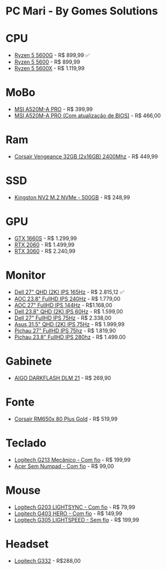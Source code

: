 # PC Mari - By Gomes Solutions

# CPU 
- [Ryzen 5 5600G](https://www.kabum.com.br/produto/181088/processador-amd-ryzen-5-5600g-3-9ghz-4-4ghz-max-turbo-cache-19mb-6-nucleos-12-threads-video-integrado-am4-100-100000252box?gclid=CjwKCAiAyfybBhBKEiwAgtB7fsFDCTAnouWIKCogP1dQ2TUyraKD_aVueiRdfUtsZ3oNrxbA1AnkgBoC2CUQAvD_BwE) - R$ 899,99 :white_check_mark:
- [Ryzen 5 5600](https://www.kabum.com.br/produto/320798/processador-amd-ryzen-5-5600-3-5ghz-4-4ghz-max-turbo-cache-35mb-am4-sem-video-100-100000927box?gclid=CjwKCAiAyfybBhBKEiwAgtB7fge17Oq2aESNWSzTxQGnzaLd9rWDn7tHfL92-19Q6tX8bMHEz4VRMxoC2_gQAvD_BwE) - R$ 899,99
- [Ryzen 5 5600X](https://www.kabum.com.br/produto/129451/processador-amd-ryzen-5-5600x-3-7ghz-4-6ghz-max-turbo-cache-35mb-6-nucleos-12-threads-am4-100-100000065box?gclid=CjwKCAiAyfybBhBKEiwAgtB7fk3H6040JjXzfgarrcD_xRiGT2-NyrYRFgi91lryswBLKjIzRqAumRoCTX0QAvD_BwE) - R$ 1.119,99

# MoBo

- [MSI A520M-A PRO](https://www.kabum.com.br/produto/280890/placa-mae-msi-a520m-a-pro-amd-am4-matx-ddr4?gclid=CjwKCAiAyfybBhBKEiwAgtB7fhPOdnqQGx04X2ErseIuJVW0_7th2rg9ErOkeXMRPAns18G4-Zr5EhoCwkkQAvD_BwE) - R$ 399,99
- [MSI A520M-A PRO (Com atualização de BIOS)](https://www.kabum.com.br/produto/280890/placa-mae-msi-a520m-a-pro-amd-am4-matx-ddr4?gclid=CjwKCAiAyfybBhBKEiwAgtB7fhPOdnqQGx04X2ErseIuJVW0_7th2rg9ErOkeXMRPAns18G4-Zr5EhoCwkkQAvD_BwE) - R$ 466,00

# Ram

- [Corsair Vengeance 32GB (2x16GB) 2400Mhz](https://www.kabum.com.br/produto/110814/memoria-corsair-vengeance-lpx-32gb-2x16gb-2400mhz-ddr4-c16-black-cmk32gx4m2a2400c16?gclid=CjwKCAiAyfybBhBKEiwAgtB7fncY3cSc6EgbWYBmZC1hEISskwZaO5xxHS6D5jH12Otz2CjsDnZZhhoC8c8QAvD_BwE) - R$ 449,99

# SSD

- [Kingston NV2 M.2 NVMe - 500GB](https://www.terabyteshop.com.br/produto/23002/ssd-kingston-nv2-500gb-m2-nvme-2280-leitura-3500mbs-e-gravacao-2100mbs-snv2s500g) - R$ 248,99

# GPU

- [GTX 1660S](https://www.kabum.com.br/produto/110396/placa-de-video-gtx-1660-super-twin-fan-zotac-gaming-nvidia-geforce-6-gb-gddr6-zt-t16620f-10l?gclid=CjwKCAiAyfybBhBKEiwAgtB7fsBr1ZKsbDQEoW_P9i703NS3DWr90azvgwsha7bUR4HH8iEZeetkhhoC-7IQAvD_BwE) - R$ 1.299,99 
- [RTX 2060](https://www.kabum.com.br/produto/357660/placa-de-video-rtx-2060-ventus-gp-oc-msi-nvidia-geforce-6gb-gddr6-ray-tracing-geforce-rtx-2060-ventus-gp-oc?gclid=CjwKCAiAyfybBhBKEiwAgtB7fvf0Jqn5F8Y7O_wRcdG1qahtPOw1NrJ63dYeSKnebEbcXDEi0rD_MBoCDVQQAvD_BwE) - R$ 1.499,99
- [RTX 3060](https://www.kabum.com.br/produto/384627/placa-de-video-rtx-3060-ventus-2x-msi-nvidia-geforce-12gb-gddr6-dlss-ray-tracing?gclid=CjwKCAiAyfybBhBKEiwAgtB7fgqi9s0KB1bqz-hc-q9nf8kgLWnXkkyO7mCJYefzJ9XLH_YJ9ZqgVRoCsNMQAvD_BwE) - R$ 2.240,99

# Monitor

- [Dell 27" QHD (2K) IPS 165Hz](https://www.magazineluiza.com.br/monitor-dell-gamer-27-s2721dgf-preto/p/hj4kh7dhd7/in/mogm/?=&seller_id=dell&utm_source=zoom&utm_medium=cpc&utm_content=-un_magalu-ce_b2c-cp&partner_id=62175&bigclid=eyJvZmZlcklkIjoxMzUxOTU5MjgsInNrdSI6ImhqNGtoN2RoZDciLCJncm91cElkIjoiaGo0a2g3ZGhkNyIsImxvZyI6IjE3LzExLzIwMjIgMjA6NDkifQ&utm_campaign=88588f2990b74e7c843000d211771fb3&utm_term=88588f2990b74e7c843000d211771fb3) - R$ 2.815,12 :white_check_mark:
- [AOC 23.8" FullHD IPS 240Hz](https://www.amazon.com.br/Monitor-Gamer-AOC-G-Sync-Compatible/dp/B09RTKLFMS/ref=asc_df_B09RTKLFMS/?tag=googleshopp00-20&linkCode=df0&hvadid=379739325766&hvpos=&hvnetw=g&hvrand=14072371425676479731&hvpone=&hvptwo=&hvqmt=&hvdev=c&hvdvcmdl=&hvlocint=&hvlocphy=1001655&hvtargid=pla-1654570344383&psc=1) - R$ 1.779,00
- [AOC 27" FullHD IPS 144Hz](https://www.amazon.com.br/Monitor-AOC-G-Sync-Compatible-27G2/dp/B088L3TM7X/ref=asc_df_B088L3TM7X/?tag=googleshopp00-20&linkCode=df0&hvadid=379817900090&hvpos=&hvnetw=g&hvrand=14072371425676479731&hvpone=&hvptwo=&hvqmt=&hvdev=c&hvdvcmdl=&hvlocint=&hvlocphy=1001655&hvtargid=pla-939607878845&psc=1) - R$1.168,00
- [Dell 23.8" QHD (2K) IPS 60Hz](https://www.dell.com/pt-br/shop/monitor-dell-de-238-qhd-p2423d/apd/210-beos/monitores-e-acess%C3%B3rios?gacd=9657105-15015-5761040-275878141-0&dgc=ST&cid=71700000100771159&gclid=CjwKCAiAyfybBhBKEiwAgtB7fnYVrzthwgX4Klf4lIpnAjW8Y-3oFtEp4OxCnf36jNS-NROARgCvYxoC_-4QAvD_BwE&gclsrc=aw.ds&nclid=GGX0QtMeWYTjSE_ukAUfkMmd39OMDq6MjLjE5OtTCAQnkFlRLyehKgbLl4n48usu#techspecs_section) - R$ 1.599,00
- [Dell 27" FullHD IPS 75Hz](https://www.dell.com/pt-br/shop/monitor-27-dell-s2721h/apd/210-bdor/monitores-e-acess%C3%B3rios?gacd=9657105-15015-5761040-275878141-0&dgc=ST&cid=71700000100771159&gclid=CjwKCAiAyfybBhBKEiwAgtB7ftuxFOaj7Gss-JgsBWbPIzYgDpQMai_BvFbCD9gHmNcXzQPhWb0MkxoCxfMQAvD_BwE&gclsrc=aw.ds&nclid=GGX0QtMeWYTjSE_ukAUfkMmd39OMDq6MjLjE5OtTCAQnkFlRLyehKgbLl4n48usu) - R$ 2.338,00
- [Asus 31.5" QHD (2K) IPS 75Hz](https://www.kabum.com.br/produto/154004/monitor-asus-eye-care-31-5-2k-qhd-ips-hdmi-e-displayport-100-srgb-hdr-adptive-sync-ajuste-de-angulo-som-integrado-vesa-vp32aq?gclid=CjwKCAiAyfybBhBKEiwAgtB7fghj_7cS4MY2cxISIkByRP9ZYVNtVByaV5MdEj3-jYhKOOujrcFPhBoCz6cQAvD_BwE) - R$ 1.999,99
- [Pichau 27" FullHD IPS 75hz](https://www.amazon.com.br/Monitor-Profissional-Pichau-Ajustavel-Pc-prs27-mpp01/dp/B0BBXZHN2V/ref=asc_df_B0BBXZHN2V/?tag=googleshopp00-20&linkCode=df0&hvadid=379817900090&hvpos=&hvnetw=g&hvrand=14072371425676479731&hvpone=&hvptwo=&hvqmt=&hvdev=c&hvdvcmdl=&hvlocint=&hvlocphy=1001655&hvtargid=pla-2004604365112&psc=1) - R$ 1.819,90
- [Pichau 23.8" FullHD IPS 280hz](https://www.amazon.com.br/dp/B0BJVY2K7B?ref=emc_p_m_5_i&th=1) - R$ 1.499.00

# Gabinete

- [AIGO DARKFLASH DLM 21](https://www.pichau.com.br/gabinete-gamer-aigo-darkflash-dlm-21-mesh-preto-lateral-vidro) - R$ 269,90

# Fonte

- [Corsair RM650x 80 Plus Gold](https://www.kabum.com.br/produto/371178/fonte-corsair-rmx-series-rm650x-650w-80-plus-gold-full-modular-cp-9020178-na?gclid=CjwKCAiAyfybBhBKEiwAgtB7fm7yuQ2AsZhPycMhrIzn5ZpGxN68LTPB-Crsyj23JbKcUAVgaM_y1xoCUbQQAvD_BwE) - R$ 519,99

# Teclado

- [Logitech G213 Mecânico - Com fio](https://www.kabum.com.br/produto/107334/teclado-gamer-logitech-g213-rgb-lightsync-controles-de-midia-dedicados-design-duravel-resistente-a-respingos-abnt2-preto-920-009438?gclid=CjwKCAiAyfybBhBKEiwAgtB7fjohLOEluRoyiWQquZGZXoB9uzkCJ0GJgt1ZYTO29BypZcaYEW6khxoCIJsQAvD_BwE) - R$ 199,99
- [Acer Sem Numpad - Com fio](https://br-store.acer.com/acer-nkw120-nitro-keyboard-tkl-usb-standard-black-retail-pack-for-brazil-portuguese-gp-kbd11-035/p?idsku=878&gclid=CjwKCAiAyfybBhBKEiwAgtB7fp9QCjk230n5EOwyfmjBc5Bj7hejSXb5JXffHIcj9u-bxe6wxgVAixoCrW8QAvD_BwE) - R$ 99,00

# Mouse

- [Logitech G203 LIGHTSYNC - Com fio](https://www.kabum.com.br/produto/112948/mouse-gamer-logitech-g203-lightsync-rgb-efeito-de-ondas-de-cores-6-botoes-programaveis-e-ate-8-000-dpi-preto-910-005793?gclid=CjwKCAiAyfybBhBKEiwAgtB7fqi_KHg9ySXVX9DJwFET5lRgEJGpA0By9fxblPiCHXYt5kHCasRAIRoCIugQAvD_BwE) - R$ 79,99
- [Logitech G403 HERO - Com fio](https://www.kabum.com.br/produto/102649/mouse-gamer-logitech-g403-hero-com-rgb-lightsync-6-botoes-programaveis-ajuste-de-peso-e-sensor-hero-25k-910-005631?awc=17729_1669355652_7d1073e62356b84472c7967ee252ca98&utm_source=AWIN&utm_medium=AFILIADOS&utm_campaign=PS5FIFA_out22&utm_content=&utm_term=667929) - R$ 149,99
- [Logitech G305 LIGHTSPEED - Sem fio](https://www.amazon.com.br/Logitech-LIGHTSPEED-Bot%C3%B5es-Program%C3%A1veis-12-000/dp/B07GPRWFC5/ref=asc_df_B07GPRWFC5/?tag=googleshopp00-20&linkCode=df0&hvadid=379713309507&hvpos=&hvnetw=g&hvrand=6282548365234245051&hvpone=&hvptwo=&hvqmt=&hvdev=c&hvdvcmdl=&hvlocint=&hvlocphy=1001655&hvtargid=pla-782622594439&psc=1) - R$ 199,99

# Headset

- [Logitech G332](https://www.amazon.com.br/Fone-Ouvido-Jogos-Stereo-Logitech/dp/B07MDPCQTZ/ref=asc_df_B07MDPCQTZ/?tag=googleshopp00-20&linkCode=df0&hvadid=379720486248&hvpos=&hvnetw=g&hvrand=10486864307428597655&hvpone=&hvptwo=&hvqmt=&hvdev=c&hvdvcmdl=&hvlocint=&hvlocphy=1001655&hvtargid=pla-668492870350&psc=1) - R$288,00
 
